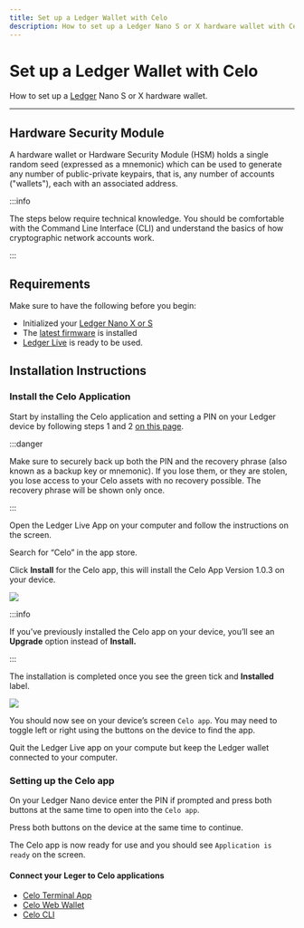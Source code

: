 ```yaml
---
title: Set up a Ledger Wallet with Celo
description: How to set up a Ledger Nano S or X hardware wallet with Celo.
---
```


# Set up a Ledger Wallet with Celo

How to set up a [Ledger](https://www.ledger.com/) Nano S or X hardware wallet.


---

## Hardware Security Module

A hardware wallet or Hardware Security Module (HSM) holds a single random seed (expressed as a mnemonic) which can be used to generate any number of public-private keypairs, that is, any number of accounts ("wallets"), each with an associated address.

:::info

The steps below require technical knowledge. You should be comfortable with the Command Line Interface (CLI) and understand the basics of how cryptographic network accounts work.

:::

## Requirements

Make sure to have the following before you begin:

- Initialized your [Ledger Nano X or S](https://support.ledger.com/hc/en-us/articles/360018784134)
- The [latest firmware](https://support.ledger.com/hc/en-us/articles/360013349800) is installed
- [Ledger Live](https://www.ledger.com/ledger-live) is ready to be used.

## Installation Instructions

### Install the Celo Application

Start by installing the Celo application and setting a PIN on your Ledger device by following steps 1 and 2 [on this page](https://www.ledger.com/start/).

:::danger

Make sure to securely back up both the PIN and the recovery phrase (also known as a backup key or mnemonic). If you lose them, or they are stolen, you lose access to your Celo assets with no recovery possible. The recovery phrase will be shown only once.

:::

Open the Ledger Live App on your computer and follow the instructions on the screen.

Search for “Celo” in the app store.

Click **Install** for the Celo app, this will install the Celo App Version 1.0.3 on your device.

![](https://storage.googleapis.com/celo-website/docs/ledger-celo-app-install.png)

:::info

If you’ve previously installed the Celo app on your device, you’ll see an **Upgrade** option instead of **Install.**

:::

The installation is completed once you see the green tick and **Installed** label.

![](https://storage.googleapis.com/celo-website/docs/ledger-celo-app-installed.png)

You should now see on your device’s screen `Celo app`. You may need to toggle left or right using the buttons on the device to find the app.

Quit the Ledger Live app on your compute but keep the Ledger wallet connected to your computer.

### Setting up the Celo app

On your Ledger Nano device enter the PIN if prompted and press both buttons at the same time to open into the `Celo app`.

Press both buttons on the device at the same time to continue.

The Celo app is now ready for use and you should see `Application is ready` on the screen.

#### Connect your Leger to Celo applications

- [Celo Terminal App](/wallet/ledger/to-celo-terminal)
- [Celo Web Wallet](/wallet/ledger/to-celo-web)
- [Celo CLI](/wallet/ledger/to-celo-cli)
